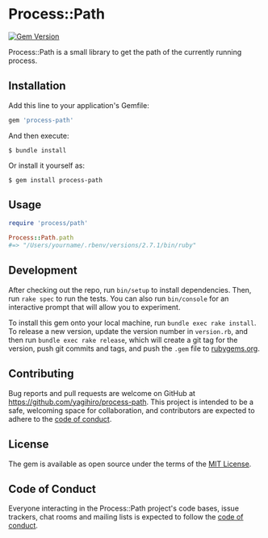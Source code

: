# Process::Path

[![Gem Version](https://badge.fury.io/rb/process-path.svg)](https://badge.fury.io/rb/process-path)

Process::Path is a small library to get the path of the currently running process.

## Installation

Add this line to your application's Gemfile:

```ruby
gem 'process-path'
```

And then execute:

    $ bundle install

Or install it yourself as:

    $ gem install process-path

## Usage

```ruby
require 'process/path'

Process::Path.path
#=> "/Users/yourname/.rbenv/versions/2.7.1/bin/ruby"
```

## Development

After checking out the repo, run `bin/setup` to install dependencies. 
Then, run `rake spec` to run the tests. You can also run `bin/console` for an interactive prompt that will allow you to experiment.

To install this gem onto your local machine, run `bundle exec rake install`.
To release a new version, update the version number in `version.rb`, and then run `bundle exec rake release`, 
which will create a git tag for the version, push git commits and tags, and push the `.gem` file to [rubygems.org](https://rubygems.org).

## Contributing

Bug reports and pull requests are welcome on GitHub at https://github.com/yagihiro/process-path.
This project is intended to be a safe, welcoming space for collaboration, and contributors are expected to adhere to the [code of conduct](https://github.com/yagihiro/process-path/blob/master/CODE_OF_CONDUCT.md).


## License

The gem is available as open source under the terms of the [MIT License](https://opensource.org/licenses/MIT).

## Code of Conduct

Everyone interacting in the Process::Path project's code bases, issue trackers, chat rooms and mailing lists is expected to follow the [code of conduct](https://github.com/yagihiro/process-path/blob/master/CODE_OF_CONDUCT.md).
